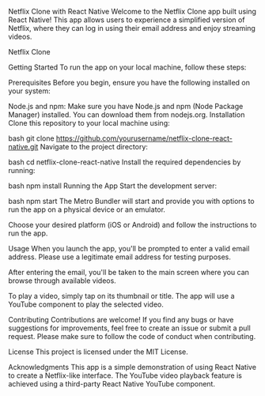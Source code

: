 Netflix Clone with React Native
Welcome to the Netflix Clone app built using React Native! This app allows users to experience a simplified version of Netflix, where they can log in using their email address and enjoy streaming videos.

Netflix Clone

Getting Started
To run the app on your local machine, follow these steps:

Prerequisites
Before you begin, ensure you have the following installed on your system:

Node.js and npm: Make sure you have Node.js and npm (Node Package Manager) installed. You can download them from nodejs.org.
Installation
Clone this repository to your local machine using:

bash
git clone https://github.com/yourusername/netflix-clone-react-native.git
Navigate to the project directory:

bash
cd netflix-clone-react-native
Install the required dependencies by running:

bash
npm install
Running the App
Start the development server:

bash
npm start
The Metro Bundler will start and provide you with options to run the app on a physical device or an emulator.

Choose your desired platform (iOS or Android) and follow the instructions to run the app.

Usage
When you launch the app, you'll be prompted to enter a valid email address. Please use a legitimate email address for testing purposes.

After entering the email, you'll be taken to the main screen where you can browse through available videos.

To play a video, simply tap on its thumbnail or title. The app will use a YouTube component to play the selected video.

Contributing
Contributions are welcome! If you find any bugs or have suggestions for improvements, feel free to create an issue or submit a pull request. Please make sure to follow the code of conduct when contributing.

License
This project is licensed under the MIT License.

Acknowledgments
This app is a simple demonstration of using React Native to create a Netflix-like interface.
The YouTube video playback feature is achieved using a third-party React Native YouTube component.
